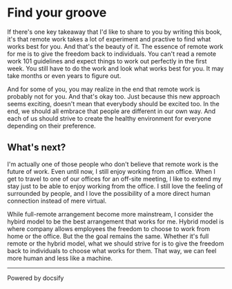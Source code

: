 # Find your groove

If there's one key takeaway that I'd like to share to you by writing this book, it's that remote work takes a lot of experiment and practive to find what works best for you. And that's the beauty of it. The essence of remote work for me is to give the freedom back to individuals. You can't read a remote work 101 guidelines and expect things to work out perfectly in the first week. You still have to do the work and look what works best for you. It may take months or even years to figure out. 

And for some of you, you may realize in the end that remote work is probably not for you. And that's okay too. Just because this new approach seems exciting, doesn't mean that everybody should be excited too. In the end, we should all embrace that people are different in our own way. And each of us should strive to create the healthy environment for everyone depending on their preference. 

## What's next? 

I'm actually one of those people who don't believe that remote work is the future of work. Even until now, I still enjoy working from an office. When I get to travel to one of our offices for an off-site meeting, I like to extend my stay just to be able to enjoy working from the office. I still love the feeling of surrounded by people, and I love the possibility of a more direct human connection instead of mere virtual. 

While full-remote arrangement become more mainstream, I consider the hybird model to be the best arrangement that works for me. Hybrid model is where company allows employees the freedom to choose to work from home or the office. But the the goal remains the same. Whether it's full remote or the hybrid model, what we should strive for is to give the freedom back to individuals to choose what works for them. That way, we can feel more human and less like a machine. 

----

<a href="https://docsify.js.org" target="_blank" style="color: inherit; font-weight: normal; text-decoration: none;">Powered by docsify</a>